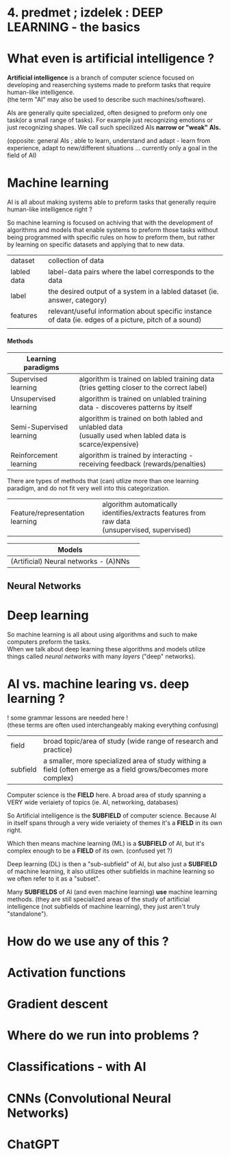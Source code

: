 


# 4. predmet ; izdelek : DEEP LEARNING - the basics


# What even is artificial intelligence ?

**Artificial intelligence** is a branch of computer science focused on developing and reaserching systems made to preform tasks that require human-like intelligence. <br>
(the term "AI" may also be used to describe such machines/software). 

AIs are generally quite specialized, often designed to preform only one task(or a small range of tasks). For example just recognizing emotions or just recognizing shapes. We call such specilized AIs **narrow or "weak" AIs.**

(opposite: general AIs ; able to learn, understand and adapt - learn from experience, adapt to new/different situations ... currently only a goal in the field of AI)

# Machine learning

AI is all about making systems able to preform tasks that generally require human-like intelligence right ? <br>

So machine learning is focused on achiving that with the development of algorithms and models that enable systems to preform those tasks without being programmed with specific rules on how to preform them, but rather by learning on specific datasets and applying that to new data.

| |   |
|---|---|
| dataset | collection of data  |
|  labled data | label-data pairs where the label corresponds to the data |
| label | the desired output of a system in a labled dataset (ie. answer, category) |
| features  |  relevant/useful information about specific instance of data (ie. edges of a picture, pitch of a sound) |
|   |   |

#### Methods

| Learning paradigms||
|-|-|
| Supervised learning      | algorithm is trained on labled training data (tries getting closer to the correct label)                  |
| Unsupervised learning    | algorithm is trained on unlabled training data - discoveres patterns by itself                               |
| Semi-Supervised learning | algorithm is trained on both labled and unlabled data <br> (usually used when labled data is scarce/expensive)             |
| Reinforcement learning   | algorithm is trained by interacting - receiving feedback (rewards/penalties) 

There are types of methods that (can) utlize more than one learning paradigm, and do not fit very well into this categorization.

|||
|-|-|
| Feature/representation learning      | algorithm automatically identifies/extracts features from raw data <br> (unsupervised, supervised)     

|Models||
|-|-|
| (Artificial) Neural networks - (A)NNs||

## Neural Networks



# Deep learning

So machine learning is all about using algorithms and such to make computers preform the tasks. <br> When we talk about deep learning these algorithms and models utilize things called *neural networks* with many *layers* ("deep" networks).
# AI vs. machine learing vs. deep learning ?

! some  grammar lessons are needed here !
<br> (these terms are often used interchangeably making everything confusing)

| | |
|---|---|
| field | broad topic/area of study (wide range of research and practice) |
| subfield  | a smaller, more specialized area of study withing a field (often emerge as a field grows/becomes more complex) |

Computer science is the **FIELD** here. A broad area of study spanning a VERY wide veriaiety of topics (ie. AI, networking, databases)

So Artificial intelligence is the **SUBFIELD** of computer science.
Because AI in itself spans through a very wide veriaiety of themes it's a **FIELD** in its own right.

Which then means machine learning (ML) is a **SUBFIELD** of AI, but it's complex enough to be a **FIELD** of its own. (confused yet ?)

Deep learning (DL) is then a "sub-subfield" of AI, but also just a **SUBFIELD** of machine learning, it also utilizes other subfields in machine learning so we often refer to it as a "subset".

Many **SUBFIELDS** of AI (and even machine learning) **use** machine learning methods. 
(they are still specialized areas of the study of artificial intelligence (not subfields of machine learning), they just aren't truly "standalone").


# How do we use any of this ?


# Activation functions


# Gradient descent


# Where do we run into problems ?


# Classifications - with AI


# CNNs (Convolutional Neural Networks)


# ChatGPT